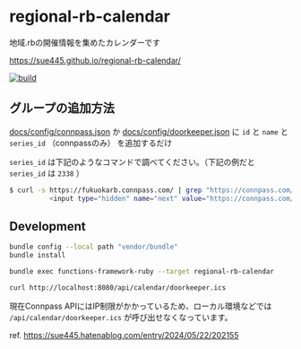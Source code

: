 # regional-rb-calendar
地域.rbの開催情報を集めたカレンダーです

https://sue445.github.io/regional-rb-calendar/

[![build](https://github.com/sue445/regional-rb-calendar/actions/workflows/build.yml/badge.svg)](https://github.com/sue445/regional-rb-calendar/actions/workflows/build.yml)

## グループの追加方法
[docs/config/connpass.json](docs/config/connpass.json) か [docs/config/doorkeeper.json](docs/config/doorkeeper.json) に `id` と `name` と `series_id` （connpassのみ） を追加するだけ

`series_id` は下記のようなコマンドで調べてください。（下記の例だと `series_id` は `2338` ）

```bash
$ curl -s https://fukuokarb.connpass.com/ | grep "https://connpass.com/series/"
          <input type="hidden" name="next" value="https://connpass.com/series/2538/?gmem=1" />
```

## Development
```bash
bundle config --local path "vendor/bundle"
bundle install

bundle exec functions-framework-ruby --target regional-rb-calendar

curl http://localhost:8080/api/calendar/doorkeeper.ics
```

現在Connpass APIにはIP制限がかかっているため、ローカル環境などでは `/api/calendar/doorkeeper.ics` が呼び出せなくなっています。

ref. https://sue445.hatenablog.com/entry/2024/05/22/202155
